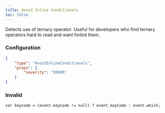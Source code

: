 ```yaml
---
title: Avoid Inline Conditionals
toc: false
---
```


Detects use of ternary operator. Useful for developers who find ternary operators hard to read and want forbid them.

### Configuration

```json
{
    "type": "AvoidInlineConditionals",
    "props": {
        "severity": "ERROR"
    }
}
```

### Invalid
```
var keycode = (event.keyCode != null) ? event.keyCode : event.which;
```